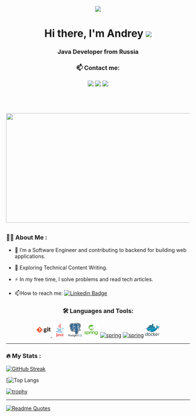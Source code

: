 <div id="header" align="center">
  <img src="https://media.giphy.com/media/M9gbBd9nbDrOTu1Mqx/giphy.gif" width="100"/>
</div>

<h1 align="center">Hi there, I'm Andrey </a> 
<img src="https://github.com/blackcater/blackcater/raw/main/images/Hi.gif" height="32"/></h1>
<h3 align="center">Java Developer from Russia </h3>

<h3 align="center">📫 Contact me:</h3>
<p align="center">
<a href="https://t.me/AKnazzz" target="blank"><img align="center" src="https://img.shields.io/badge/-Telegram-black?style=for-the-badge&logo=telegram" height="35"  /></a>
<a href="mailto:ivklim7@gmail.com" target="blank"><img align="center" src="https://img.shields.io/badge/-Gmail-red?style=flat&logo=Gmail&logoColor=white" height="35"  /></a>
<a href="https://www.linkedin.com/in/andrey-knyazev-3091a6258/(https://www.linkedin.com/in/andrey-knyazev-3091a6258/)" target="blank"><img align="center" src="https://img.shields.io/badge/linkedin-%230077B5.svg?&style=for-the-badge&logo=linkedin&logoColor=white" height="35"  /></a>


</p>

<h1 align="center"> <img src="https://komarev.com/ghpvc/?username=AKnazzz&style=flat-square&color=blue" alt=""/> </a>

<div align="center">
  <img src="https://media.giphy.com/media/dWesBcTLavkZuG35MI/giphy.gif" width="600" height="300"/>
</div>

### :man_technologist: About Me :
- :telescope: I’m a Software Engineer and contributing to backend for building web applications.

- :seedling: Exploring Technical Content Writing.

- :zap: In my free time, I solve problems and read tech articles.

- :mailbox:How to reach me: [![Linkedin Badge](https://img.shields.io/badge/-kakbar-blue?style=flat&logo=Linkedin&logoColor=white)](https://www.linkedin.com/in/andrey-knyazev-3091a6258/)


<h3 align="center"> 🛠 Languages and Tools:</h3>
<p align="center"> <a href="https://git-scm.com/" target="_blank" rel="noreferrer"> <img src="https://github.com/devicons/devicon/blob/master/icons/git/git-original-wordmark.svg" alt="git" width="40" height="40"/> </a> <a href="https://www.java.com" target="_blank" rel="noreferrer"> <img src="https://github.com/devicons/devicon/blob/master/icons/java/java-original-wordmark.svg"" alt="java" width="40" height="40"/></a>
<a href="https://www.postgresql.org" target="_blank" rel="noreferrer"> <img src="https://github.com/devicons/devicon/blob/master/icons/postgresql/postgresql-original-wordmark.svg" alt="postgresql" width="40" height="40"/></a>
<a href="https://spring.io/" target="_blank" rel="noreferrer"> <img src="https://github.com/devicons/devicon/blob/master/icons/spring/spring-original-wordmark.svg" alt="spring" width="40" height="40"/></a>
<a href="https://maven.apache.org/" target="_blank" rel="noreferrer"> <img src="https://github.com/actions/starter-workflows/blob/main/icons/maven.svg" alt="spring" width="40" height="40"/></a>
<a href="https://hibernate.org/" target="_blank" rel="noreferrer"> <img src="https://github.com/simple-icons/simple-icons/blob/develop/icons/hibernate.svg" alt="spring" width="40" height="40"/></a>
<a href="https://www.docker.com/" target="_blank" rel="noreferrer"> <img src="https://raw.githubusercontent.com/devicons/devicon/master/icons/docker/docker-original-wordmark.svg" alt="spring" width="40" height="40"/></a>
</p>

---

### :fire: My Stats :

[![GitHub Streak](http://github-readme-streak-stats.herokuapp.com?user=AKnazzz)](https://git.io/streak-stats)

[![Top Langs](https://github-readme-stats.vercel.app/api/top-langs/?username=AKnazzz&layout=compact&theme=vision-friendly-dark)

[![trophy](https://github-profile-trophy.vercel.app/?username=AKnazzz&theme=onedark)](https://github.com/ryo-ma/github-profile-trophy)


---


[![Readme Quotes](https://quotes-github-readme.vercel.app/api?type=horizontal&theme=dark)](https://github.com/piyushsuthar/github-readme-quotes)
<!--
**AKnazzz/AKnazzz** is a ✨ _special_ ✨ repository because its `README.md` (this file) appears on your GitHub profile.

Here are some ideas to get you started:

- 🔭 I’m currently working on ...
- 🌱 I’m currently learning ...
- 👯 I’m looking to collaborate on ...
- 🤔 I’m looking for help with ...
- 💬 Ask me about ...
- 📫 How to reach me: ...
- 😄 Pronouns: ...
- ⚡ Fun fact: ...
-->
